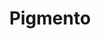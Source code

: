 ---
title: "Pigmento"
url: /ciudad-autonoma-de-buenos-aires/pigmento-avenida-cabildo/
shop: cosméticos
---
